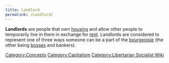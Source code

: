 ```yaml
---
title: Landlord
permalink: /Landlord/
---
```


**Landlords** are people that own [housing](housing.md "wikilink") and
allow other people to temporarily live in them in exchange for
[rent](rent.md "wikilink"). Landlords are considered to represent one of
three ways someone can be a part of the
[bourgeoisie](Ruling_Class#Bourgeoisie.md "wikilink") (the other being
[bosses](Boss.md "wikilink") and bankers).

[Category:Concepts](Category:Concepts.md "wikilink")
[Category:Capitalism](Category:Capitalism.md "wikilink")
[Category:Libertarian Socialist
Wiki](Category:Libertarian_Socialist_Wiki.md "wikilink")